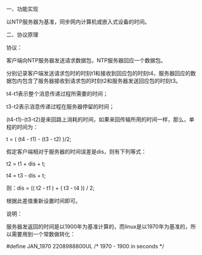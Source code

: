 一、功能实现

以NTP服务器为基准，同步网内计算机或嵌入式设备的时间。 

二、协议原理

协议：

客户端向NTP服务器发送请求数据包，NTP服务器回应一个数据包。

分别记录客户端发送请求包时的时刻t1和接收到回应包的时刻t4，服务器回应的数据包内包含了服务器接收到请求包的时刻t2和服务器发送回应包的时刻t3。

t4-t1表示整个消息传递过程所需要的时间；

t3-t2表示消息传递过程在服务器停留的时间；

(t4-t1)-(t3-t2)是来回路上消耗的时间，如果来回传输所用的时间一样，那么，单程的时间为：

t = ( (t4 - t1) - (t3 - t2) )/2;

假定客户端相对于服务器的时间误差是dis，则有下列等式：

t2 = t1 + dis + t;

t4 = t3 - dis + t;

则：dis = (( t2 - t1 ) + ( t3 - t4 )) / 2;

根据此差值重新设置时间即可。

说明：

服务器发返回的时间是以1900年为基准计算的，而linux是以1970年为基准的，所以需要用到一个常数做转化：

#define JAN_1970   2208988800UL        /* 1970 - 1900 in seconds */
